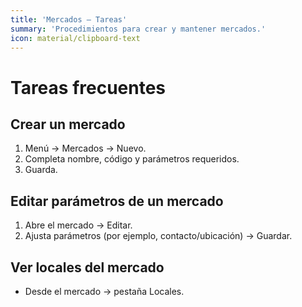 ```yaml
---
title: 'Mercados — Tareas'
summary: 'Procedimientos para crear y mantener mercados.'
icon: material/clipboard-text
---
```


# Tareas frecuentes

## Crear un mercado
1. Menú → Mercados → Nuevo.
2. Completa nombre, código y parámetros requeridos.
3. Guarda.

## Editar parámetros de un mercado
1. Abre el mercado → Editar.
2. Ajusta parámetros (por ejemplo, contacto/ubicación) → Guardar.

## Ver locales del mercado
- Desde el mercado → pestaña Locales.
